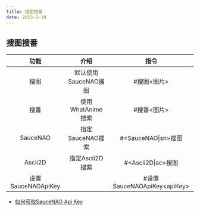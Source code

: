 ```yaml
--- 
title: 搜图搜番
date: 2023-2-19
---
```


<Boxx/>

## 搜图搜番

|   功能   |         介绍         |         指令         |
| :------: | :------------------: | :------------------: |
|   搜图   | 默认使用SauceNAO搜图 |     #搜图<图片>      |
|   搜番   |  使用WhatAnime搜索   |     #搜番<图片>      |
| SauceNAO |   指定SauceNAO搜索   | #\<SauceNAO\|sn>搜图 |
| Ascii2D  |   指定Ascii2D搜索    | #\<Ascii2D\|ac>搜图
|设置SauceNAOApiKey  ||#设置SauceNAOApiKey\<apiKey>|
- [如何获取SauceNAO Api Key](../help#获取saucenao-api-key)
